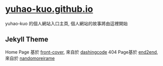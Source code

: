 # [yuhao-kuo.github.io](https://yuhao-kuo.github.io)
yuhao-kuo 的個人網站入口主頁, 個人網站的故事將由這裡開始

## Jekyll Theme ##
Home Page 基於 [front-cover](https://github.com/dashingcode/front-cover), 來自於 [dashingcode](https://github.com/dashingcode)
404  Page基於 [end2end](https://github.com/nandomoreirame/end2end), 來自於 [nandomoreirame](https://github.com/nandomoreirame)
